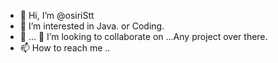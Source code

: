 - 👋 Hi, I’m @osiriStt
- 👀 I’m interested in Java. or Coding. 
- 🌱 ...
 💞️ I’m looking to collaborate on ...Any project over there. 
- 📫 How to reach me ..

<!---
osiriStt/osiriStt is a ✨ special ✨ repository because its `README.md` (this file) appears on your GitHub profile.
You can click the Preview link to take a look at your changes.
--->
